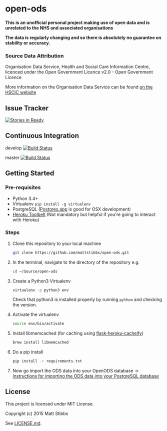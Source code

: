# open-ods

**This is an unofficial personal project making use of open data and is unrelated to the NHS and associated organisations**

**The data is regularly changing and so there is absolutely no guarantee on stability or accuracy.**

### Source Data Attribution
Organisation Data Service, Health and Social Care Information Centre, licenced under the Open Government Licence v2.0  - Open Government Licence

More information on the Organisation Data Service can be found [on the HSCIC website](http://systems.hscic.gov.uk/data/ods)


## Issue Tracker
[![Stories in Ready](https://badge.waffle.io/mattstibbs/open-ods.png?label=ready&title=Ready)](http://waffle.io/mattstibbs/open-ods)

## Continuous Integration
develop [![Build Status](https://travis-ci.org/mattstibbs/open-ods.svg?branch=develop)](https://travis-ci.org/mattstibbs/open-ods)

master [![Build Status](https://travis-ci.org/mattstibbs/open-ods.svg?branch=master)](https://travis-ci.org/mattstibbs/open-ods)


## Getting Started

### Pre-requisites
* Python 3.4+
* Virtualenv `pip install -g virtualenv`
* PostgreSQL ([Postgres.app](http://postgresapp.com) is good for OSX development)
* [Heroku Toolbelt](https://toolbelt.heroku.com) (Not mandatory but helpful if you're going to interact with Heroku)

### Steps

1. Clone this repository to your local machine

    ```bash
    git clone https://github.com/mattstibbs/open-ods.git
    ```
  
  
2. In the terminal, navigate to the directory of the repository e.g.

    ```bash
    cd ~/Source/open-ods
    ```


3. Create a Python3 Virtualenv

    ```bash
    virtualenv -p python3 env
    ```

    Check that python3 is installed properly by running `python` and checking the version.



4. Activate the virtualenv

    ```bash
    source env/bin/activate
    ```


5. Install libmemcached (for caching using [flask-heroku-cacheify](http://rdegges.github.io/flask-heroku-cacheify/))

    ```bash
    brew install libmemcached
    ```


6. Do a pip install

    ```bash
    pip install -r requirements.txt
    ```


7. Now go import the ODS data into your OpenODS database -> [Instructions for importing the ODS data into your PostgreSQL database](docs/data_import.md)


## License

This project is licensed under MIT License.

Copyright (c) 2015 Matt Stibbs

See [LICENSE.md](LICENSE.md).

